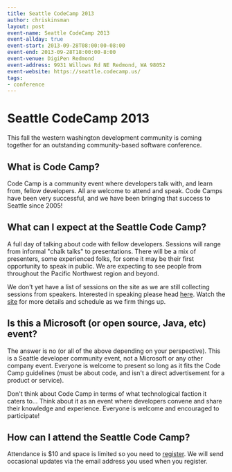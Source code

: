```yaml
---
title: Seattle CodeCamp 2013
author: chriskinsman
layout: post
event-name: Seattle CodeCamp 2013
event-allday: true
event-start: 2013-09-28T08:00:00-08:00
event-end: 2013-09-28T18:00:00-8:00
event-venue: DigiPen Redmond
event-address: 9931 Willows Rd NE Redmond, WA 98052
event-website: https://seattle.codecamp.us/
tags:
- conference
---
```

Seattle CodeCamp 2013
=====================

This fall the western washington development community is coming together for an outstanding community-based software conference.

What is Code Camp?
------------------

Code Camp is a community event where developers talk with, and learn from, fellow developers. All are welcome to attend and speak. Code Camps have been very successful, and we have been bringing that success to Seattle since 2005!

What can I expect at the Seattle Code Camp?
-------------------------------------------

A full day of talking about code with fellow developers. Sessions will range from informal "chalk talks" to presentations. There will be a mix of presenters, some experienced folks, for some it may be their first opportunity to speak in public. We are expecting to see people from throughout the Pacific Northwest region and beyond.

We don't yet have a list of sessions on the site as we are still collecting sessions from speakers. Interested in speaking please head [here](https://seattle.codecamp.us/sessions/add). Watch the [site](https:/seattle.codecamp.us) for more details and schedule as we firm things up.

Is this a Microsoft (or open source, Java, etc) event?
------------------------------------------------------

The answer is no (or all of the above depending on your perspective). This is a Seattle developer community event, not a Microsoft or any other company event. Everyone is welcome to present so long as it fits the Code Camp guidelines (must be about code, and isn't a direct advertisement for a product or service).

Don't think about Code Camp in terms of what technological faction it caters to... Think about it as an event where developers convene and share their knowledge and experience. Everyone is welcome and encouraged to participate!

How can I attend the Seattle Code Camp?
---------------------------------------

Attendance is $10 and space is limited so you need to [register](http://seattlcodecamp2013.eventbrite.com). We will send occasional updates via the email address you used when you register.